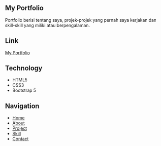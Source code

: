 ## My Portfolio
Portfolio berisi tentang saya, projek-projek yang pernah saya kerjakan dan skill-skill yang miliki atau berpengalaman.

## Link
[My Portfolio](https://putragstn.github.io/)

## Technology
* HTML5
* CSS3
* Bootstrap 5

## Navigation
* [Home](https://putragstn.github.io/#home)
* [About](https://putragstn.github.io/#about)
* [Project](https://putragstn.github.io/#my-projects)
* [Skill](https://putragstn.github.io/#my-skill)
* [Contact](https://putragstn.github.io/#contact)
